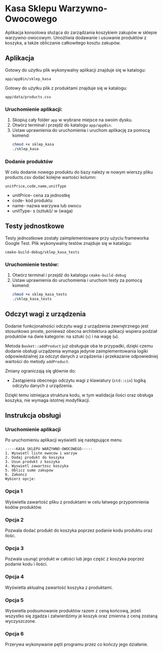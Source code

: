 # Kasa Sklepu Warzywno-Owocowego

Aplikacja konsolowa służąca do zarządzania koszykiem zakupów w sklepie warzywno-owocowym. Umożliwia dodawanie i usuwanie produktów z koszyka, a także obliczanie całkowitego kosztu zakupów.

## Aplikacja

Gotowy do użytku plik wykonywalny aplikacji znajduje się w katalogu:

`app/appBin/sklep_kasa`

Gotowy do użytku plik z produktami znajduje się w katalogu:

`app/data/products.csv`

### Uruchomienie aplikacji:
1. Skopiuj cały folder `app` w wybrane miejsce na swoim dysku.
2. Otwórz terminal i przejdź do katalogu `app/appBin`.
3. Ustaw uprawnienia do uruchomienia i uruchom aplikację za pomocą komend:
   ```bash
   chmod +x sklep_kasa
   ./sklep_kasa
   ```
### Dodanie produktów
W celu dodanie nowego produktu do bazy należy w nowym wierszy pliku products.csv dodać kolejne wartości kolumn:

`unitPrice,code,name,unitType`

* unitPrice- cena za jednostkę
* code- kod produktu
* name- nazwa warzywa lub owocu
* unitType- s (sztuki)/ w (waga)

## Testy jednostkowe

Testy jednostkowe zostały zaimplementowane przy użyciu frameworka Google Test. Plik wykonywalny testów znajduje się w katalogu:

`cmake-build-debug/sklep_kasa_tests`

### Uruchomienie testów:
1. Otwórz terminal i przejdź do katalogu `cmake-build-debug`
2. Ustaw uprawnienia do uruchomienia i uruchom testy za pomocą komend:
   ```bash
   chmod +x sklep_kasa_tests
   ./sklep_kasa_tests
   ```

## Odczyt wagi z urządzenia   
Dodanie funkcjonalności odczytu wagi z urządzenia zewnętrznego jest stosunkowo proste, ponieważ obecna architektura aplikacji wspiera podział produktów na dwie kategorie: na sztuki (`s`) i na wagę (`w`).

Metoda `Basket::addProduct` już obsługuje oba te przypadki, dzięki czemu dodanie obsługi urządzenia wymaga jedynie zaimplementowania logiki odpowiedzialnej za odczyt danych z urządzenia i przekazanie odpowiedniej wartości do metody `addProduct`.

Zmiany ograniczają się głównie do:

* Zastąpienia obecnego odczytu wagi z klawiatury (`std::cin`) logiką odczytu danych z urządzenia.
  
Dzięki temu istniejąca struktura kodu, w tym walidacja ilości oraz obsługa koszyka, nie wymaga istotnej modyfikacji.

## Instrukcja obsługi
### Uruchomienie aplikacji
Po uruchomieniu aplikacji wyświetli się następujące menu
   ```
   -----KASA SKLEPU WARZYWNO-OWOCOWEGO-----
   1. Wyswietl liste owocow i warzyw
   2. Dodaj produkt do koszyka
   3. Usun produkt z koszyka
   4. Wyswietl zawartosc koszyka
   5. Oblicz sume zakupow
   6. Zakoncz
   Wybierz opcje:
   ```
### Opcja 1
Wyświetla zawartość pliku z produktami w celu łatwego przypomnienia kodów produktów.

### Opcja 2
Pozwala dodać produkt do koszyka poprzez podanie kodu produktu oraz ilośc.

### Opcja 3
Pozwala usunąć produkt w całości lub jego część z koszyka poprzez podanie kodu i ilości.

### Opcja 4 
Wyświetla aktualną zawartość koszyka z produktami.

### Opcja 5
Wyświetla podsumowanie produktów razem z ceną końcową, jeżeli wszystko się zgadza i zatwierdzimy je koszyk oraz zmienna z ceną zostaną wyczyszczone.

### Opcja 6
Przerywa wykonywanie pętli programu przez co kończy jego działanie.
